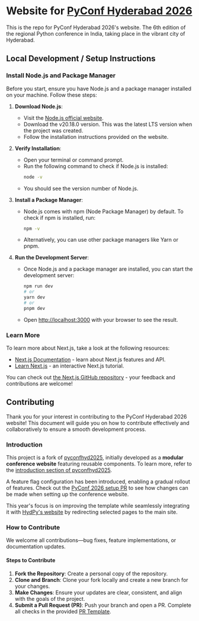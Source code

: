 # Website for [PyConf Hyderabad 2026](http://2026.pyconfhyd.org/)

This is the repo for PyConf Hyderabad 2026's website. The 6th edition of the regional Python conference in India, taking place in the vibrant city of Hyderabad.

## Local Development / Setup Instructions

### Install Node.js and Package Manager

Before you start, ensure you have Node.js and a package manager installed on your machine. Follow these steps:

1. **Download Node.js**:

   - Visit the [Node.js official website](https://nodejs.org/).
   - Download the v20.18.0 version. This was the latest LTS version when the project was created.
   - Follow the installation instructions provided on the website.

2. **Verify Installation**:

   - Open your terminal or command prompt.
   - Run the following command to check if Node.js is installed:
     ```bash
     node -v
     ```
   - You should see the version number of Node.js.

3. **Install a Package Manager**:

   - Node.js comes with npm (Node Package Manager) by default. To check if npm is installed, run:
     ```bash
     npm -v
     ```
   - Alternatively, you can use other package managers like Yarn or pnpm.

4. **Run the Development Server**:

   - Once Node.js and a package manager are installed, you can start the development server:

     ```bash
     npm run dev
     # or
     yarn dev
     # or
     pnpm dev
     ```

   - Open [http://localhost:3000](http://localhost:3000) with your browser to see the result.

### Learn More

To learn more about Next.js, take a look at the following resources:

- [Next.js Documentation](https://nextjs.org/docs) - learn about Next.js features and API.
- [Learn Next.js](https://nextjs.org/learn) - an interactive Next.js tutorial.

You can check out [the Next.js GitHub repository](https://github.com/vercel/next.js) - your feedback and contributions are welcome!

## Contributing

Thank you for your interest in contributing to the PyConf Hyderabad 2026 website! This document will guide you on how to contribute effectively and collaboratively to ensure a smooth development process.

### Introduction

This project is a fork of [pyconfhyd2025](https://github.com/HydPy/pyconfhyd2025), initially developed as a **modular conference website** featuring reusable components. To learn more, refer to the [introduction section of pyconfhyd2025](https://github.com/HydPy/pyconfhyd2025?tab=readme-ov-file#introduction).

A feature flag configuration has been introduced, enabling a gradual rollout of features. Check out the [PyConf 2026 setup PR](https://github.com/HydPy/pyconfhyd2026/pull/1) to see how changes can be made when setting up the conference website.

This year's focus is on improving the template while seamlessly integrating it with [HydPy's website](https://www.hydpy.org/) by redirecting selected pages to the main site.

### How to Contribute

We welcome all contributions—bug fixes, feature implementations, or documentation updates.

#### Steps to Contribute

1. **Fork the Repository**: Create a personal copy of the repository.
2. **Clone and Branch**: Clone your fork locally and create a new branch for your changes.
3. **Make Changes**: Ensure your updates are clear, consistent, and align with the goals of the project.
4. **Submit a Pull Request (PR)**: Push your branch and open a PR. Complete all checks in the provided [PR Template](.github/pull_request_template.md).
